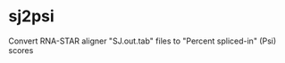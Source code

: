 sj2psi
==============

Convert RNA-STAR aligner "SJ.out.tab" files to "Percent spliced-in" (Psi) scores
